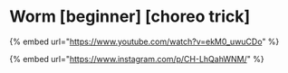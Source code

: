 # Worm \[beginner] \[choreo trick]

{% embed url="https://www.youtube.com/watch?v=ekM0_uwuCDo" %}

{% embed url="https://www.instagram.com/p/CH-LhQahWNM/" %}
